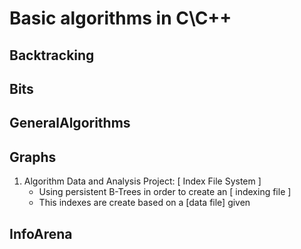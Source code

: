 # Basic algorithms in C\C++


## Backtracking
## Bits
## GeneralAlgorithms
## Graphs

1) Algorithm Data and Analysis Project: [ Index File System ]
   * Using persistent B-Trees in order to create an [ indexing file ]
   * This indexes are create based on a [data file] given


## InfoArena
